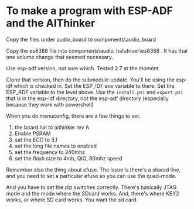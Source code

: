 # To make a program with ESP-ADF and the AIThinker

Copy the files under audio_board to components\audio_board

Copy the es8388 file into components\audio_hal\driver\es8388 . It has that one
volume change that seemed necessary.

Use esp-adf version, not sure which. Tested 2.7 at the moment.

Clone that version, then do the submodule update. You'll be using the
esp-idf which is checked in. Set the ESP_IDF env variable to there.
Set the ESP_ADF variable to the level above.
Use the `install.ps1` and `export.ps1` that is in the esp-idf directory,
not the esp-adf directory (especially because they work with powershell)

When you do menuconfig, there are a few things to set.

1) the board hal to aithinker rev A
2) Enable PSRAM
3) set the ECO to 3.1
4) set the long file names to enabled
5) set the frequency to 240mhz
6) set the flash size to 4mb, QIO, 80mhz speed

Remember also the thing about efuse. The issue is there's a shared line,
and you need to set a particular efuse so you can use the quad-mode.

And you have to set the dip switches correctly. There's basically JTAG
mode and the mode where the SDcard works. And, there's where KEY2 works,
or where SD card works. You want the sd card.